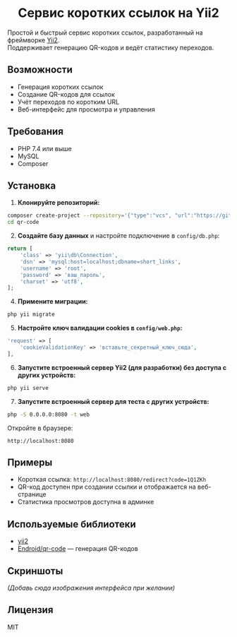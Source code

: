 <p align="center">
    <h1 align="center">Сервис коротких ссылок на Yii2</h1>
</p>

Простой и быстрый сервис коротких ссылок, разработанный на фреймворке [Yii2](https://www.yiiframework.com/).  
Поддерживает генерацию QR-кодов и ведёт статистику переходов.

## Возможности

- Генерация коротких ссылок
- Создание QR-кодов для ссылок
- Учёт переходов по коротким URL
- Веб-интерфейс для просмотра и управления

## Требования

- PHP 7.4 или выше
- MySQL
- Composer

## Установка

1. **Клонируйте репозиторий:**

```bash
composer create-project --repository='{"type":"vcs", "url":"https://github.com/oDorohov/QR-test"}' odorohov/qr-test qr-code --stability=dev
cd qr-code
```

2. **Создайте базу данных** и настройте подключение в `config/db.php`:

```php
return [
    'class' => 'yii\db\Connection',
    'dsn' => 'mysql:host=localhost;dbname=short_links',
    'username' => 'root',
    'password' => 'ваш_пароль',
    'charset' => 'utf8',
];
```

4. **Примените миграции:**

```bash
php yii migrate
```

5. **Настройте ключ валидации cookies в `config/web.php`:**

```php
'request' => [
    'cookieValidationKey' => 'вставьте_секретный_ключ_сюда',
],
```

6. **Запустите встроенный сервер Yii2 (для разработки) без доступа с других устройств:**

```bash
php yii serve
```
7. **Запустите встроенный сервер для теста с других устройств:**
```bash
php -S 0.0.0.0:8080 -t web
``` 
Откройте в браузере:

```
http://localhost:8080
```

## Примеры

- Короткая ссылка: `http://localhost:8080/redirect?code=1Q1ZKh`
- QR-код доступен при создании ссылки и отображается на веб-странице
- Статистика просмотров доступна в админке

## Используемые библиотеки

- [yii2](https://github.com/yiisoft/yii2)
- [Endroid/qr-code](https://github.com/endroid/qr-code) — генерация QR-кодов

## Скриншоты

*(Добавь сюда изображения интерфейса при желании)*

## Лицензия

MIT